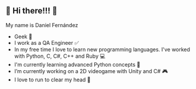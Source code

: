 ## 👋 Hi there!!! 👋

My name is Daniel Fernández
- Geek 💾
- I work as a QA Engineer ✅
- In my free time I love to learn new programming languages. I've worked with Python, C, C#, C++ and Ruby 💻
- I'm currently learning advanced Python concepts 🐍
- I’m currently working on a 2D videogame with Unity and C# 🎮
- I love to run to clear my head 🏃
